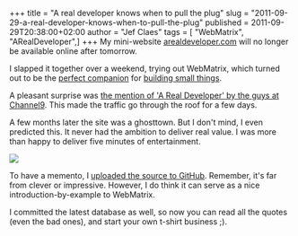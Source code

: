 +++
title = "A real developer knows when to pull the plug"
slug = "2011-09-29-a-real-developer-knows-when-to-pull-the-plug"
published = 2011-09-29T20:38:00+02:00
author = "Jef Claes"
tags = [ "WebMatrix", "ARealDeveloper",]
+++
My mini-website [arealdeveloper.com](http://arealdeveloper.com/) will no
longer be available online after tomorrow.  
  
I slapped it together over a weekend, trying out WebMatrix, which turned
out to be the [perfect
companion](http://jclaes.blogspot.com/2011/05/my-thoughts-on-webmatrix.html)
for [building small
things](http://jclaes.blogspot.com/2011/09/building-small-things.html).  
  
A pleasant surprise was [the mention of 'A Real Developer' by the guys
at
Channel9](http://jclaes.blogspot.com/2011/05/arealdevelopercom-mentioned-on-channel9.html).
This made the traffic go through the roof for a few days.  
  
A few months later the site was a ghosttown. But I don't mind, I even
predicted this. It never had the ambition to deliver real value. I was
more than happy to deliver five minutes of entertainment.  
  

[![](../images/thumbnails/2011-09-29-a-real-developer-knows-when-to-pull-the-plug-ARealDeveloperAnalytics.PNG)](../images/2011-09-29-a-real-developer-knows-when-to-pull-the-plug-ARealDeveloperAnalytics.PNG)

  

To have a memento, I [uploaded the source to
GitHub](https://github.com/JefClaes/ARealDeveloper). Remember, it's far
from clever or impressive. However, I do think it can serve as a nice
introduction-by-example to WebMatrix.  
  
I committed the latest database as well, so now you can read all the
quotes (even the bad ones), and start your own t-shirt business ;).
